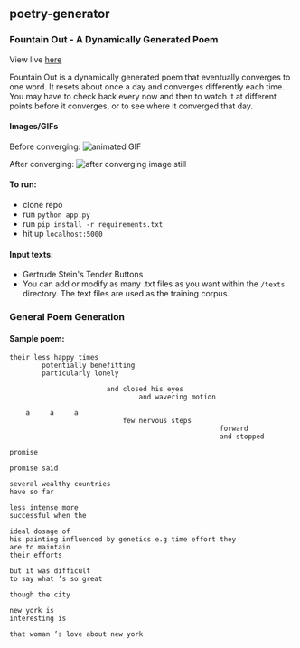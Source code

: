## poetry-generator

### Fountain Out - A Dynamically Generated Poem
View live [here](http://fountain-out.herokuapp.com)

Fountain Out is a dynamically generated poem that eventually converges to one word. It resets about once a day and converges differently each time. You may have to check back every now and then to watch it at different points before it converges, or to see where it converged that day.


#### Images/GIFs
Before converging:
![animated GIF](http://i.imgur.com/dn1mLXe.gif)

After converging:
![after converging image still](http://i.imgur.com/UpgoOHw.png)

#### To run:
- clone repo
- run `python app.py`
- run `pip install -r requirements.txt`
- hit up `localhost:5000`

#### Input texts:
- Gertrude Stein's Tender Buttons
- You can add or modify as many .txt files as you want within the `/texts` directory. The text files are used as the training corpus.


### General Poem Generation
#### Sample poem:

```
their less happy times 
        potentially benefitting
        particularly lonely 

                        and closed his eyes
                                and wavering motion

    a     a     a
                            few nervous steps
                                                    forward
                                                    and stopped

promise

promise said

several wealthy countries
have so far 

less intense more
successful when the

ideal dosage of
his painting influenced by genetics e.g time effort they
are to maintain
their efforts 

but it was difficult
to say what ’s so great

though the city

new york is
interesting is 

that woman ’s love about new york
```
